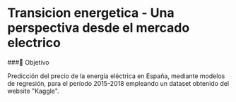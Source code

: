 # Transicion energetica - Una perspectiva desde el mercado electrico

###🎯 Objetivo

Predicción del precio de la energía eléctrica en España, mediante modelos de regresión, para el período 2015-2018 empleando un dataset obtenido del website "Kaggle".
